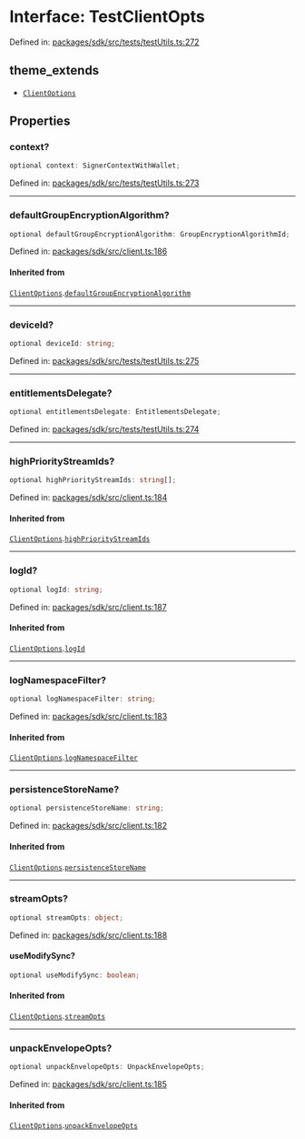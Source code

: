 # Interface: TestClientOpts

Defined in: [packages/sdk/src/tests/testUtils.ts:272](https://github.com/towns-protocol/towns/blob/0db1fd0ac7258e8db8cedfb6183e8eade8284fa1/packages/sdk/src/tests/testUtils.ts#L272)

## theme_extends

- [`ClientOptions`](../type-aliases/ClientOptions.md)

## Properties

### context?

```ts
optional context: SignerContextWithWallet;
```

Defined in: [packages/sdk/src/tests/testUtils.ts:273](https://github.com/towns-protocol/towns/blob/0db1fd0ac7258e8db8cedfb6183e8eade8284fa1/packages/sdk/src/tests/testUtils.ts#L273)

***

### defaultGroupEncryptionAlgorithm?

```ts
optional defaultGroupEncryptionAlgorithm: GroupEncryptionAlgorithmId;
```

Defined in: [packages/sdk/src/client.ts:186](https://github.com/towns-protocol/towns/blob/0db1fd0ac7258e8db8cedfb6183e8eade8284fa1/packages/sdk/src/client.ts#L186)

#### Inherited from

[`ClientOptions`](../type-aliases/ClientOptions.md).[`defaultGroupEncryptionAlgorithm`](../type-aliases/ClientOptions.md#defaultgroupencryptionalgorithm)

***

### deviceId?

```ts
optional deviceId: string;
```

Defined in: [packages/sdk/src/tests/testUtils.ts:275](https://github.com/towns-protocol/towns/blob/0db1fd0ac7258e8db8cedfb6183e8eade8284fa1/packages/sdk/src/tests/testUtils.ts#L275)

***

### entitlementsDelegate?

```ts
optional entitlementsDelegate: EntitlementsDelegate;
```

Defined in: [packages/sdk/src/tests/testUtils.ts:274](https://github.com/towns-protocol/towns/blob/0db1fd0ac7258e8db8cedfb6183e8eade8284fa1/packages/sdk/src/tests/testUtils.ts#L274)

***

### highPriorityStreamIds?

```ts
optional highPriorityStreamIds: string[];
```

Defined in: [packages/sdk/src/client.ts:184](https://github.com/towns-protocol/towns/blob/0db1fd0ac7258e8db8cedfb6183e8eade8284fa1/packages/sdk/src/client.ts#L184)

#### Inherited from

[`ClientOptions`](../type-aliases/ClientOptions.md).[`highPriorityStreamIds`](../type-aliases/ClientOptions.md#highprioritystreamids)

***

### logId?

```ts
optional logId: string;
```

Defined in: [packages/sdk/src/client.ts:187](https://github.com/towns-protocol/towns/blob/0db1fd0ac7258e8db8cedfb6183e8eade8284fa1/packages/sdk/src/client.ts#L187)

#### Inherited from

[`ClientOptions`](../type-aliases/ClientOptions.md).[`logId`](../type-aliases/ClientOptions.md#logid)

***

### logNamespaceFilter?

```ts
optional logNamespaceFilter: string;
```

Defined in: [packages/sdk/src/client.ts:183](https://github.com/towns-protocol/towns/blob/0db1fd0ac7258e8db8cedfb6183e8eade8284fa1/packages/sdk/src/client.ts#L183)

#### Inherited from

[`ClientOptions`](../type-aliases/ClientOptions.md).[`logNamespaceFilter`](../type-aliases/ClientOptions.md#lognamespacefilter)

***

### persistenceStoreName?

```ts
optional persistenceStoreName: string;
```

Defined in: [packages/sdk/src/client.ts:182](https://github.com/towns-protocol/towns/blob/0db1fd0ac7258e8db8cedfb6183e8eade8284fa1/packages/sdk/src/client.ts#L182)

#### Inherited from

[`ClientOptions`](../type-aliases/ClientOptions.md).[`persistenceStoreName`](../type-aliases/ClientOptions.md#persistencestorename)

***

### streamOpts?

```ts
optional streamOpts: object;
```

Defined in: [packages/sdk/src/client.ts:188](https://github.com/towns-protocol/towns/blob/0db1fd0ac7258e8db8cedfb6183e8eade8284fa1/packages/sdk/src/client.ts#L188)

#### useModifySync?

```ts
optional useModifySync: boolean;
```

#### Inherited from

[`ClientOptions`](../type-aliases/ClientOptions.md).[`streamOpts`](../type-aliases/ClientOptions.md#streamopts)

***

### unpackEnvelopeOpts?

```ts
optional unpackEnvelopeOpts: UnpackEnvelopeOpts;
```

Defined in: [packages/sdk/src/client.ts:185](https://github.com/towns-protocol/towns/blob/0db1fd0ac7258e8db8cedfb6183e8eade8284fa1/packages/sdk/src/client.ts#L185)

#### Inherited from

[`ClientOptions`](../type-aliases/ClientOptions.md).[`unpackEnvelopeOpts`](../type-aliases/ClientOptions.md#unpackenvelopeopts)
